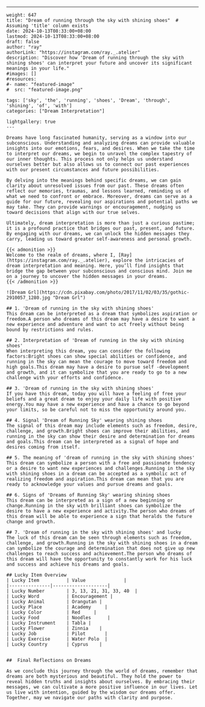 ---
    weight: 647
    title: "Dream of running through the sky with shining shoes"  # Assuming 'title' column exists
    date: 2024-10-13T08:33:00+08:00
    lastmod: 2024-10-13T08:33:00+08:00
    draft: false
    author: "ray"
    authorLink: "https://instagram.com/ray._.atelier"
    description: "Discover how 'Dream of running through the sky with shining shoes' can interpret your future and uncover its significant meanings in your life."
    #images: []
    #resources:
    #- name: "featured-image"
    #  src: "featured-image.png"
    
    tags: ['sky', 'the', 'running', 'shoes', 'Dream', 'through', 'shining', 'of', 'with']
    categories: ["Dream Interpretation"]
    
    lightgallery: true
    ---
    
    Dreams have long fascinated humanity, serving as a window into our subconscious. Understanding and analyzing dreams can provide valuable insights into our emotions, fears, and desires. When we take the time to interpret our dreams, we begin to unravel the complex tapestry of our inner thoughts. This process not only helps us understand ourselves better but also allows us to connect our past experiences with our present circumstances and future possibilities.
    
    By delving into the meanings behind specific dreams, we can gain clarity about unresolved issues from our past. These dreams often reflect our memories, traumas, and lessons learned, reminding us of what we need to confront or embrace. Moreover, dreams can serve as a guide for our future, revealing our aspirations and potential paths we may take. They can provide warnings or encouragement, nudging us toward decisions that align with our true selves.
    
    Ultimately, dream interpretation is more than just a curious pastime; it is a profound practice that bridges our past, present, and future. By engaging with our dreams, we can unlock the hidden messages they carry, leading us toward greater self-awareness and personal growth.
    
    {{< admonition >}}
    Welcome to the realm of dreams, where I, [Ray](https://instagram.com/ray._.atelier), explore the intricacies of dream interpretation and meaning. Here, you’ll find insights that bridge the gap between your subconscious and conscious mind. Join me on a journey to uncover the hidden messages in your dreams.
    {{< /admonition >}}
    
    ![Dream Grl](https://cdn.pixabay.com/photo/2017/11/02/03/35/gothic-2910057_1280.jpg "Dream Grl")
    
    ## 1. 'Dream of running in the sky with shining shoes'
    This dream can be interpreted as a dream that symbolizes aspiration or freedom.A person who dreams of this dream may have a desire to want a new experience and adventure and want to act freely without being bound by restrictions and rules.
    
    ## 2. Interpretation of 'Dream of running in the sky with shining shoes'
    When interpreting this dream, you can consider the following factors:Bright shoes can show special abilities or confidence, and running in the sky can mean the courage to move toward freedom and high goals.This dream may have a desire to pursue self -development and growth, and it can symbolize that you are ready to go to a new challenge with your efforts and confidence.
    
    ## 3. 'Dream of running in the sky with shining shoes'
    If you have this dream, today you will have a feeling of free your beliefs and a great dream to enjoy your daily life with positive energy.You may have a new experience and have a chance to go beyond your limits, so be careful not to miss the opportunity around you.
    
    ## 4. Signal 'Dream of Running Sky' wearing shining shoes
    The signal of this dream may include elements such as freedom, desire, challenge, and growth.Bright shoes can improve their abilities, and running in the sky can show their desire and determination for dreams and goals.This dream can be interpreted as a signal of hope and desires coming from itself.
    
    ## 5. The meaning of 'dream of running in the sky with shining shoes'
    This dream can symbolize a person with a free and passionate tendency or a desire to want new experiences and challenges.Running in the sky with shining shoes in a dream can be accepted as a symbolic act of realizing freedom and aspiration.This dream can mean that you are ready to acknowledge your values and pursue dreams and goals.
    
    ## 6. Signs of 'Dreams of Running Sky' wearing shining shoes
    This dream can be interpreted as a sign of a new beginning or change.Running in the sky with brilliant shoes can symbolize the desire to have a new experience and activity.The person who dreams of this dream will be able to experience a sign that heralds the future change and growth.
    
    ## 7. 'Dream of running in the sky with shining shoes' and lucky
    The luck of this dream can be seen through elements such as freedom, challenge, and growth.Running in the sky with shining shoes in a dream can symbolize the courage and determination that does not give up new challenges to reach success and achievement.The person who dreams of this dream will have the opportunity to constantly work for his luck and success and achieve his dreams and goals.
    
    ## Lucky Item Overview
    | Lucky Item          | Value              |
    |---------------|--------------------|
    | Lucky Number        | 3, 13, 21, 31, 33, 40  |
    | Lucky Word          | Encouragement |
    | Lucky Animal        | Orangutan |
    | Lucky Place         | Academy     |
    | Lucky Color         | Red     |
    | Lucky Food          | Noodles      |
    | Lucky Instrument    | Tabla |
    | Lucky Flower        | Zinnia    |
    | Lucky Job           | Pilot       |
    | Lucky Exercise      | Water Polo  |
    | Lucky Country       | Cyprus    |
    
    
    ##  Final Reflections on Dreams
    
    As we conclude this journey through the world of dreams, remember that dreams are both mysterious and beautiful. They hold the power to reveal hidden truths and insights about ourselves. By embracing their messages, we can cultivate a more positive influence in our lives. Let us live with intention, guided by the wisdom our dreams offer. Together, may we navigate our paths with clarity and purpose.
    